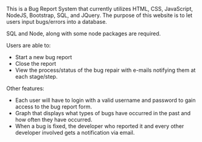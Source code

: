 This is a Bug Report System that currently utilizes HTML, CSS, JavaScript, NodeJS, Bootstrap, SQL, and JQuery. The purpose of this website is to let users input bugs/errors into a database. 

SQL and Node, along with some node packages are required.

Users are able to:
- Start a new bug report
- Close the report 
- View the process/status of the bug repair with e-mails notifying them at each stage/step.

Other features:
- Each user will have to login with a valid username and password to gain access to the bug report form. 
- Graph that displays what types of bugs have occurred in the past and how often they have occurred. 
- When a bug is fixed, the developer who reported it and every other developer involved gets a notification via email.
